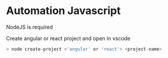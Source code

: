 # Automation Javascript
NodeJS is required

Create angular or react project and open in vscode

```javascript
> node create-project <'angular' or 'react'> <project-name>
```
